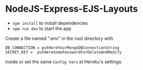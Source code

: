 # NodeJS-Express-EJS-Layouts

- `npm install` to install dependencies
- `npm run dev` to start the app

Create a file named ".env" in the root directory with
```
DB_CONNECTION = putHereYourMongoDBConnectionString
SECRET_KEY =  putHereSomePasswordForDeleteAndModify
```
inside or set the same `Config Vars` at Heroku's settings.

